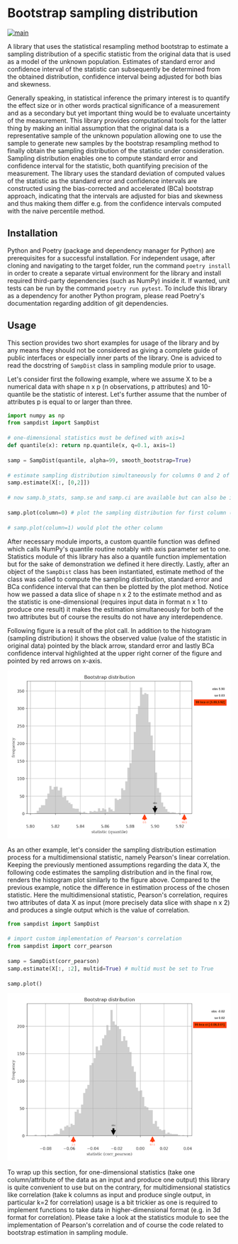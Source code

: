 # Bootstrap sampling distribution #

[![main](https://github.com/elmomoilanen/Bootstrap-sampling-distribution/actions/workflows/main.yml/badge.svg)](https://github.com/elmomoilanen/Bootstrap-sampling-distribution/actions/workflows/main.yml)

A library that uses the statistical resampling method bootstrap to estimate a sampling distribution of a specific statistic from the original data that is used as a model of the unknown population. Estimates of standard error and confidence interval of the statistic can subsequently be determined from the obtained distribution, confidence interval being adjusted for both bias and skewness.

Generally speaking, in statistical inference the primary interest is to quantify the effect size or in other words practical significance of a measurement and as a secondary but yet important thing would be to evaluate uncertainty of the measurement. This library provides computational tools for the latter thing by making an initial assumption that the original data is a representative sample of the unknown population allowing one to use the sample to generate new samples by the bootstrap resampling method to finally obtain the sampling distribution of the statistic under consideration. Sampling distribution enables one to compute standard error and confidence interval for the statistic, both quantifying precision of the measurement. The library uses the standard deviation of computed values of the statistic as the standard error and confidence intervals are constructed using the bias-corrected and accelerated (BCa) bootstrap approach, indicating that the intervals are adjusted for bias and skewness and thus making them differ e.g. from the confidence intervals computed with the naive percentile method.

## Installation ##

Python and Poetry (package and dependency manager for Python) are prerequisites for a successful installation. For independent usage, after cloning and navigating to the target folder, run the command `poetry install` in order to create a separate virtual environment for the library and install required third-party dependencies (such as NumPy) inside it. If wanted, unit tests can be run by the command `poetry run pytest`. To include this library as a dependency for another Python program, please read Poetry's documentation regarding addition of git dependencies.

## Usage ##

This section provides two short examples for usage of the library and by any means they should not be considered as giving a complete guide of public interfaces or especially inner parts of the library. One is adviced to read the docstring of `SampDist` class in sampling module prior to usage.

Let's consider first the following example, where we assume X to be a numerical data with shape n x p (n observations, p attributes) and 10-quantile be the statistic of interest. Let's further assume that the number of attributes p is equal to or larger than three.

```python
import numpy as np
from sampdist import SampDist

# one-dimensional statistics must be defined with axis=1
def quantile(x): return np.quantile(x, q=0.1, axis=1)

samp = SampDist(quantile, alpha=99, smooth_bootstrap=True)

# estimate sampling distribution simultaneously for columns 0 and 2 of the data (column indices run from 0 to p-1)
samp.estimate(X[:, [0,2]])

# now samp.b_stats, samp.se and samp.ci are available but can also be inspected from a figure which we will do

samp.plot(column=0) # plot the sampling distribution for first column (se and ci will be included)

# samp.plot(column=1) would plot the other column
```

After necessary module imports, a custom quantile function was defined which calls NumPy's quantile routine notably with axis parameter set to one. Statistics module of this library has also a quantile function implementation but for the sake of demonstration we defined it here directly. Lastly, after an object of the `SampDist` class has been instantiated, estimate method of the class was called to compute the sampling distribution, standard error and BCa confidence interval that can then be plotted by the plot method. Notice how we passed a data slice of shape n x 2 to the estimate method and as the statistic is one-dimensional (requires input data in format n x 1 to produce one result) it makes the estimation simultaneously for both of the two attributes but of course the results do not have any interdependence.

Following figure is a result of the plot call. In addition to the histogram (sampling distribution) it shows the observed value (value of the statistic in original data) pointed by the black arrow, standard error and lastly BCa confidence interval highlighted at the upper right corner of the figure and pointed by red arrows on x-axis.

![](docs/boostrap_distribution_quantile.png)

As an other example, let's consider the sampling distribution estimation process for a multidimensional statistic, namely Pearson's linear correlation. Keeping the previously mentioned assumptions regarding the data X, the following code estimates the sampling distribution and in the final row, renders the histogram plot similarly to the figure above. Compared to the previous example, notice the difference in estimation process of the chosen statistic. Here the multidimensional statistic, Pearson's correlation, requires two attributes of data X as input (more precisely data slice with shape n x 2) and produces a single output which is the value of correlation. 

```python
from sampdist import SampDist

# import custom implementation of Pearson's correlation
from sampdist import corr_pearson

samp = SampDist(corr_pearson)
samp.estimate(X[:, :2], multid=True) # multid must be set to True

samp.plot()
```

![](docs/bootstrap_distribution_corr.png)

To wrap up this section, for one-dimensional statistics (take one column/attribute of the data as an input and produce one output) this library is quite convenient to use but on the contrary, for multidimensional statistics like correlation (take k columns as input and produce single output, in particular k=2 for correlation) usage is a bit trickier as one is required to implement functions to take data in higher-dimensional format (e.g. in 3d format for correlation). Please take a look at the statistics module to see the implementation of Pearson's correlation and of course the code related to bootstrap estimation in sampling module.
